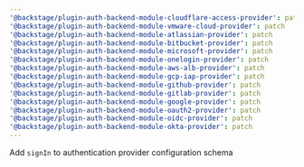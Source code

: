 ```yaml
---
'@backstage/plugin-auth-backend-module-cloudflare-access-provider': patch
'@backstage/plugin-auth-backend-module-vmware-cloud-provider': patch
'@backstage/plugin-auth-backend-module-atlassian-provider': patch
'@backstage/plugin-auth-backend-module-bitbucket-provider': patch
'@backstage/plugin-auth-backend-module-microsoft-provider': patch
'@backstage/plugin-auth-backend-module-onelogin-provider': patch
'@backstage/plugin-auth-backend-module-aws-alb-provider': patch
'@backstage/plugin-auth-backend-module-gcp-iap-provider': patch
'@backstage/plugin-auth-backend-module-github-provider': patch
'@backstage/plugin-auth-backend-module-gitlab-provider': patch
'@backstage/plugin-auth-backend-module-google-provider': patch
'@backstage/plugin-auth-backend-module-oauth2-provider': patch
'@backstage/plugin-auth-backend-module-oidc-provider': patch
'@backstage/plugin-auth-backend-module-okta-provider': patch
---
```


Add `signIn` to authentication provider configuration schema
